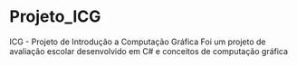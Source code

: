 # Projeto_ICG
ICG - Projeto de Introdução a Computação Gráfica
Foi um projeto de avaliação escolar desenvolvido em C# e conceitos de computação gráfica
